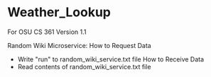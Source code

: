 # Weather_Lookup
For OSU CS 361
Version 1.1

Random Wiki Microservice:
How to Request Data
- Write "run" to random_wiki_service.txt file
How to Receive Data
- Read contents of random_wiki_service.txt file
